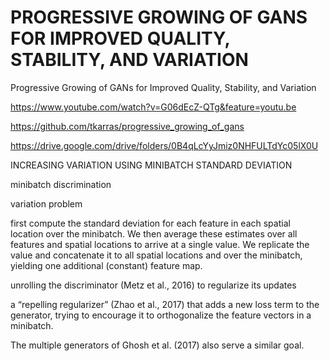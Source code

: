 
# PROGRESSIVE GROWING OF GANS FOR IMPROVED QUALITY, STABILITY, AND VARIATION


Progressive Growing of GANs for Improved Quality, Stability, and Variation

https://www.youtube.com/watch?v=G06dEcZ-QTg&feature=youtu.be

https://github.com/tkarras/progressive_growing_of_gans

https://drive.google.com/drive/folders/0B4qLcYyJmiz0NHFULTdYc05lX0U

INCREASING VARIATION USING MINIBATCH STANDARD DEVIATION

minibatch discrimination

variation problem

first compute
the standard deviation for each feature in each spatial location over the minibatch. 
We then average these estimates over all features and spatial locations to arrive at a single value. 
We replicate the
value and concatenate it to all spatial locations and over the minibatch, yielding one additional (constant)
feature map.



unrolling the discriminator (Metz et al., 2016) to regularize its updates

a “repelling regularizer” (Zhao et al., 2017) that adds a new loss term
to the generator, trying to encourage it to orthogonalize the feature vectors in a minibatch. 

The multiple generators of Ghosh et al. (2017) also serve a similar goal.


